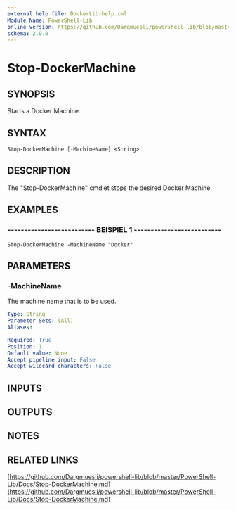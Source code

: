 ```yaml
---
external help file: DockerLib-help.xml
Module Name: PowerShell-Lib
online version: https://github.com/Dargmuesli/powershell-lib/blob/master/PowerShell-Lib/Docs/Stop-DockerMachine.md
schema: 2.0.0
---
```


# Stop-DockerMachine

## SYNOPSIS
Starts a Docker Machine.

## SYNTAX

```
Stop-DockerMachine [-MachineName] <String>
```

## DESCRIPTION
The "Stop-DockerMachine" cmdlet stops the desired Docker Machine.

## EXAMPLES

### -------------------------- BEISPIEL 1 --------------------------
```
Stop-DockerMachine -MachineName "Docker"
```

## PARAMETERS

### -MachineName
The machine name that is to be used.

```yaml
Type: String
Parameter Sets: (All)
Aliases: 

Required: True
Position: 1
Default value: None
Accept pipeline input: False
Accept wildcard characters: False
```

## INPUTS

## OUTPUTS

## NOTES

## RELATED LINKS

[https://github.com/Dargmuesli/powershell-lib/blob/master/PowerShell-Lib/Docs/Stop-DockerMachine.md](https://github.com/Dargmuesli/powershell-lib/blob/master/PowerShell-Lib/Docs/Stop-DockerMachine.md)

